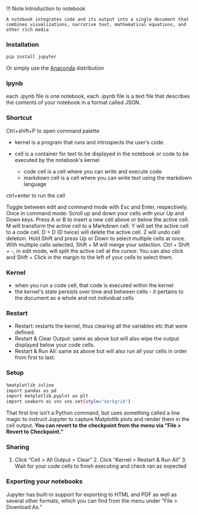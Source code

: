 !!! Note Introduction to notebook

    A notebook integrates code and its output into a single document that combines visualizations, narrative text, mathematical equations, and other rich media

### Installation

```bash
pip install jupyter
```

Or simply use the [Anaconda](https://www.anaconda.com/) distribution

### Ipynb

each .ipynb file is one notebook, each .ipynb file is a text file that describes the contents of your notebook in a format called JSON.

### Shortcut

Ctrl+shift+P to open command palette

- kernel is a program that runs and introspects the user’s code.
- cell is a container for text to be displayed in the notebook or code to be executed by the notebook's kernel

  - code cell is a cell where you can write and execute code
  - markdown cell is a cell where you can write text using the markdown language

ctrl+enter to run the cell

Toggle between edit and command mode with Esc and Enter, respectively.
Once in command mode:
Scroll up and down your cells with your Up and Down keys.
Press A or B to insert a new cell above or below the active cell.
M will transform the active cell to a Markdown cell.
Y will set the active cell to a code cell.
D + D (D twice) will delete the active cell.
Z will undo cell deletion.
Hold Shift and press Up or Down to select multiple cells at once. With multiple cells selected, Shift + M will merge your selection.
Ctrl + Shift + -, in edit mode, will split the active cell at the cursor.
You can also click and Shift + Click in the margin to the left of your cells to select them.

### Kernel

- when you run a code cell, that code is executed within the kernel
- the kernel's state persists over time and between cells - it pertains to the document as a whole and not individual cells

### Restart

- Restart: restarts the kernel, thus clearing all the variables etc that were defined.
- Restart & Clear Output: same as above but will also wipe the output displayed below your code cells.
- Restart & Run All: same as above but will also run all your cells in order from first to last.

### Setup

```bash
%matplotlib inline
import pandas as pd
import matplotlib.pyplot as plt
import seaborn as sns sns.set(style="darkgrid")
```

That first line isn’t a Python command, but uses something called a line magic to instruct Jupyter to capture Matplotlib plots and render them in the cell output.
**You can revert to the checkpoint from the menu via “File > Revert to Checkpoint.”**

### Sharing

1. Click “Cell > All Output > Clear” 2. Click “Kernel > Restart & Run All” 3. Wait for your code cells to finish executing and check ran as expected

### Exporting your notebooks

Jupyter has built-in support for exporting to HTML and PDF as well as several other formats, which you can find from the menu under “File > Download As.”
